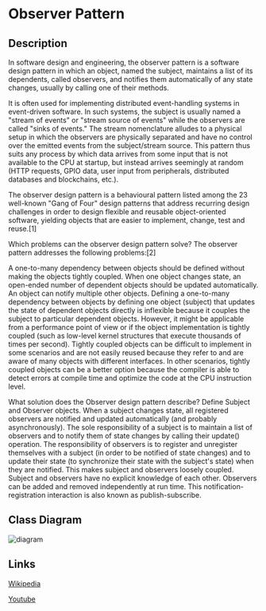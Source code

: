 # Observer Pattern

## Description 
In software design and engineering, the observer pattern is a software design pattern in which an object, named the subject, maintains a list of its dependents, called observers, and notifies them automatically of any state changes, usually by calling one of their methods.

It is often used for implementing distributed event-handling systems in event-driven software. In such systems, the subject is usually named a "stream of events" or "stream source of events" while the observers are called "sinks of events." The stream nomenclature alludes to a physical setup in which the observers are physically separated and have no control over the emitted events from the subject/stream source. This pattern thus suits any process by which data arrives from some input that is not available to the CPU at startup, but instead arrives seemingly at random (HTTP requests, GPIO data, user input from peripherals, distributed databases and blockchains, etc.).

The observer design pattern is a behavioural pattern listed among the 23 well-known "Gang of Four" design patterns that address recurring design challenges in order to design flexible and reusable object-oriented software, yielding objects that are easier to implement, change, test and reuse.[1]

Which problems can the observer design pattern solve?
The observer pattern addresses the following problems:[2]

A one-to-many dependency between objects should be defined without making the objects tightly coupled.
When one object changes state, an open-ended number of dependent objects should be updated automatically.
An object can notify multiple other objects.
Defining a one-to-many dependency between objects by defining one object (subject) that updates the state of dependent objects directly is inflexible because it couples the subject to particular dependent objects. However, it might be applicable from a performance point of view or if the object implementation is tightly coupled (such as low-level kernel structures that execute thousands of times per second). Tightly coupled objects can be difficult to implement in some scenarios and are not easily reused because they refer to and are aware of many objects with different interfaces. In other scenarios, tightly coupled objects can be a better option because the compiler is able to detect errors at compile time and optimize the code at the CPU instruction level.

What solution does the Observer design pattern describe?
Define Subject and Observer objects.
When a subject changes state, all registered observers are notified and updated automatically (and probably asynchronously).
The sole responsibility of a subject is to maintain a list of observers and to notify them of state changes by calling their update() operation. The responsibility of observers is to register and unregister themselves with a subject (in order to be notified of state changes) and to update their state (to synchronize their state with the subject's state) when they are notified. This makes subject and observers loosely coupled. Subject and observers have no explicit knowledge of each other. Observers can be added and removed independently at run time. This notification-registration interaction is also known as publish-subscribe.

## Class Diagram
![diagram](https://upload.wikimedia.org/wikipedia/commons/thumb/a/a8/Observer_w_update.svg/2560px-Observer_w_update.svg.png)


## Links
[Wikipedia](https://en.wikipedia.org/wiki/Observer_pattern)

[Youtube](https://www.youtube.com/watch?v=_BpmfnqjgzQ&t=4s)
